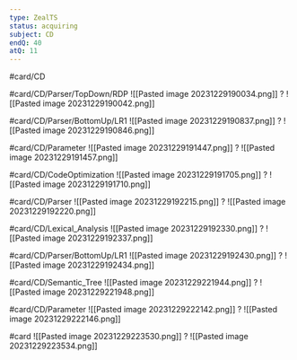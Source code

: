 ```yaml
---
type: ZealTS
status: acquiring
subject: CD
endQ: 40
atQ: 11
---
```

#card/CD

#card/CD/Parser/TopDown/RDP
![[Pasted image 20231229190034.png]]
?
![[Pasted image 20231229190042.png]] <!--SR:!2024-01-29,5,181--> 

#card/CD/Parser/BottomUp/LR1
![[Pasted image 20231229190837.png]]
?
![[Pasted image 20231229190846.png]] <!--SR:!2024-01-29,5,181--> 

#card/CD/Parameter
![[Pasted image 20231229191447.png]]
?
![[Pasted image 20231229191457.png]] <!--SR:!2024-01-31,11,192-->

#card/CD/CodeOptimization
![[Pasted image 20231229191705.png]]
?
![[Pasted image 20231229191710.png]] <!--SR:!2024-01-29,9,192-->

#card/CD/Parser
![[Pasted image 20231229192215.png]]
?
![[Pasted image 20231229192220.png]] <!--SR:!2024-02-01,12,192-->

#card/CD/Lexical_Analysis
![[Pasted image 20231229192330.png]]
?
![[Pasted image 20231229192337.png]] <!--SR:!2024-01-28,8,192--> 

#card/CD/Parser/BottomUp/LR1
![[Pasted image 20231229192430.png]]
?
![[Pasted image 20231229192434.png]] <!--SR:!2024-02-02,9,192-->

#card/CD/Semantic_Tree
![[Pasted image 20231229221944.png]]
?
![[Pasted image 20231229221948.png]] <!--SR:!2024-01-29,5,181-->

#card/CD/Parameter
![[Pasted image 20231229222142.png]]
?
![[Pasted image 20231229222146.png]] <!--SR:!2024-01-30,10,192-->

#card
![[Pasted image 20231229223530.png]]
?
![[Pasted image 20231229223534.png]] <!--SR:!2024-01-29,9,190--> 

